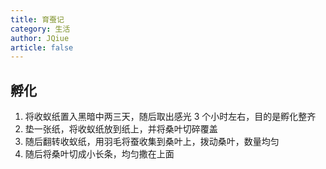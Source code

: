 ```yaml
---
title: 育蚕记
category: 生活
author: JQiue
article: false
---
```


## 孵化

1. 将收蚁纸置入黑暗中两三天，随后取出感光 3 个小时左右，目的是孵化整齐
2. 垫一张纸，将收蚁纸放到纸上，并将桑叶切碎覆盖
3. 随后翻转收蚁纸，用羽毛将蚕收集到桑叶上，拨动桑叶，数量均匀
4. 随后将桑叶切成小长条，均匀撒在上面
